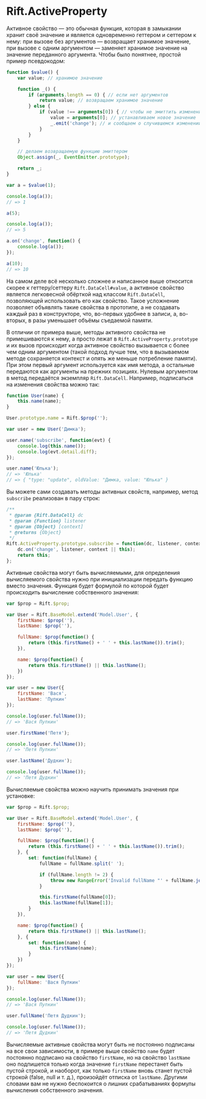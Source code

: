 # Rift.ActiveProperty

Активное свойство — это обычная функция, которая в замыкании хранит своё значение и является одновременно геттером и сеттером к нему: при вызове без аргументов — возвращает хранимое значение, при вызове с одним аргументом — заменяет хранимое значение на значение переданного аргумента. Чтобы было понятнее, простой пример псевдокодом:
```js
function $value() {
	var value; // хранимое значение

	function _() {
		if (arguments.length == 0) { // если нет аргументов
			return value; // возвращаем хранимое значение
		} else {
			if (value !== arguments[0]) { // чтобы не эмиттить изменение лишний раз, когда на самом деле ничего не изменилось
				value = arguments[0]; // устанавливаем новое значение
				_.emit('change'); // и сообщаем о случившемся изменении
			}
		}
	}

	// делаем возвращаемую функцию эмиттером
	Object.assign(_, EventEmitter.prototype);

	return _;
}

var a = $value(1);

console.log(a());
// => 1

a(5);

console.log(a());
// => 5

a.on('change', function() {
	console.log(a());
});

a(10);
// => 10
```

На самом деле всё несколько сложнее и написанное выше относится скорее к геттеру/сеттеру `Rift.DataCell#value`, а активное свойство является легковесной обёрткой над классом `Rift.DataCell`, позволяющей использовать его как свойство. Такое усложнение позволяет объявлять такие свойства в прототипе, а не создавать каждый раз в конструкторе, что, во-первых удобнее в записи, а, во-вторых, в разы уменьшает объёмы съедаемой памяти.

В отличии от примера выше, методы активного свойства не примешиваются к нему, а просто лежат в `Rift.ActiveProperty.prototype` и их вызов происходит когда активное свойство вызывается с более чем одним аргументом (такой подход лучше тем, что в вызываемом методе сохраняется контекст и опять же меньше потребление памяти). При этом первый аргумент используется как имя метода, а остальные передаются как аргументы на прежних позициях. Нулевым аргументом в метод передаётся экземпляр `Rift.DataCell`. Например, подписаться на изменения свойства можно так:
```js
function User(name) {
	this.name(name);
}

User.prototype.name = Rift.$prop('');

var user = new User('Димка');

user.name('subscribe', function(evt) {
	console.log(this.name());
	console.log(evt.detail.diff);
});

user.name('Юлька');
// => 'Юлька'
// => { "type: "update", oldValue: "Димка, value: "Юлька" }
```

Вы можете сами создавать методы активных свойств, например, метод `subscribe` реализован в пару строк:
```js
/**
 * @param {Rift.DataCell} dc
 * @param {Function} listener
 * @param {Object} [context]
 * @returns {Object}
 */
Rift.ActiveProperty.prototype.subscribe = function(dc, listener, context) {
	dc.on('change', listener, context || this);
	return this;
};
```

Активные свойства могут быть вычисляемыми, для определения вычисляемого свойства нужно при инициализации передать функцию вместо значения. Функция будет формулой по которой будет происходить вычисление собственного значения:
```js
var $prop = Rift.$prop;

var User = Rift.BaseModel.extend('Model.User', {
	firstName: $prop(''),
	lastName: $prop(''),

	fullName: $prop(function() {
		return (this.firstName() + ' ' + this.lastName()).trim();
	}),

	name: $prop(function() {
		return this.firstName() || this.lastName();
	})
});

var user = new User({
	firstName: 'Вася',
	lastName: 'Пупкин'
});

console.log(user.fullName());
// => 'Вася Пупкин'

user.firstName('Петя');

console.log(user.fullName());
// => 'Петя Пупкин'

user.lastName('Дудкин');

console.log(user.fullName());
// => 'Петя Дудкин'
```

Вычисляемые свойства можно научить принимать значения при установке:
```js
var $prop = Rift.$prop;

var User = Rift.BaseModel.extend('Model.User', {
	firstName: $prop(''),
	lastName: $prop(''),

	fullName: $prop(function() {
		return (this.firstName() + ' ' + this.lastName()).trim();
	}, {
		set: function(fullName) {
			fullName = fullName.split(' ');

			if (fullName.length != 2) {
				throw new RangeError('Invalid fullName "' + fullName.join(' ') + '"');
			}

			this.firstName(fullName[0]);
			this.lastName(fullName[1]);
		}
	}),

	name: $prop(function() {
		return this.firstName() || this.lastName();
	}, {
		set: function(name) {
			this.firstName(name);
		}
	})
});

var user = new User({
	fullName: 'Вася Пупкин'
});

console.log(user.fullName());
// => 'Вася Пупкин'

user.fullName('Петя Дудкин');

console.log(user.fullName());
// => 'Петя Дудкин'
```

Вычисляемые активные свойства могут быть не постоянно подписаны на все свои зависимости, в примере выше свойство `name` будет постоянно подписано на свойство `firstName`, но на свойство `lastName` оно подпишется только когда значение `firstName` перестанет быть пустой строкой, и наоборот, как только `firstName` вновь станет пустой строкой (false, null и т. д.), произойдёт отписка от `lastName`. Другими словами вам не нужно беспокоится о лишних срабатываниях формулы вычисления собственного значения. 
